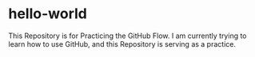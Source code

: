 # hello-world
This Repository is for Practicing the GitHub Flow.
I am currently trying to learn how to use GitHub, and this Repository is serving as a practice.
